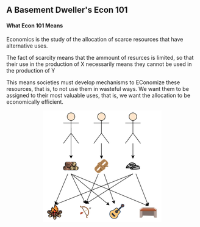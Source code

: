## A Basement Dweller's Econ 101
 
#### What Econ 101 Means

Economics is the study of the allocation of scarce resources that have alternative uses.

The fact of scarcity means that the ammount of resurces is limited, so that their use in the production of X necessarily means they cannot be used in the production of Y

This means societies must develop mechanisms to EConomize these resources, that is, to not use them in wasteful ways. We want them to be assigned to their most valuable uses, that is, we want the allocation to be economically efficient. 

<center>

![alt text](image.png)

</center>